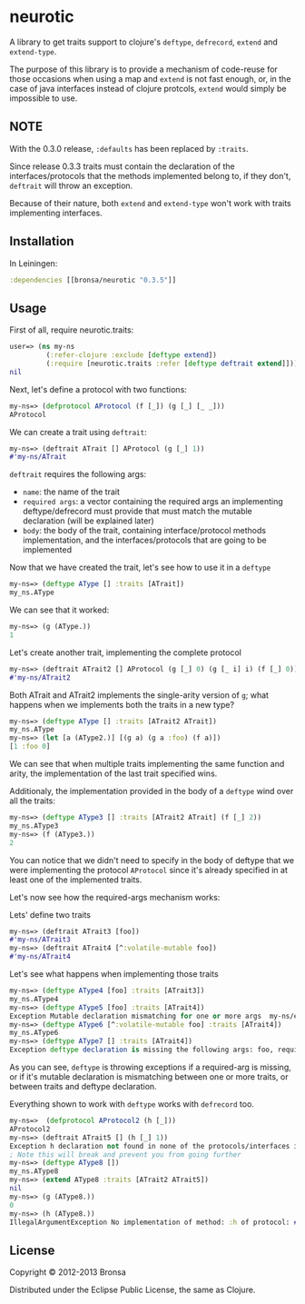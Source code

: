 # neurotic

A library to get traits support to clojure's `deftype`, `defrecord`, `extend` and `extend-type`.

The purpose of this library is to provide a mechanism of code-reuse for those occasions when using a map and `extend` is not fast enough, or, in the case of java interfaces instead of clojure protcols, `extend` would simply be impossible to use.

## NOTE

With the 0.3.0 release, `:defaults` has been replaced by `:traits`.

Since release 0.3.3 traits must contain the declaration of the interfaces/protocols that the methods implemented belong to, if they don't, `deftrait` will throw an exception.

Because of their nature, both `extend` and `extend-type` won't work with traits implementing interfaces.

## Installation

In Leiningen:

```clojure
:dependencies [[bronsa/neurotic "0.3.5"]]
```

## Usage

First of all, require neurotic.traits:

```clojure
user=> (ns my-ns
         (:refer-clojure :exclude [deftype extend])
         (:require [neurotic.traits :refer [deftype deftrait extend]]))
nil
```
Next, let's define a protocol with two functions:
```clojure
my-ns=> (defprotocol AProtocol (f [_]) (g [_] [_ _]))
AProtocol
```
We can create a trait using `deftrait`:
```clojure
my-ns=> (deftrait ATrait [] AProtocol (g [_] 1))
#'my-ns/ATrait
```
`deftrait` requires the following args:
* `name`: the name of the trait
* `required args`: a vector containing the required args an implementing deftype/defrecord must provide that must match the mutable declaration (will be explained later)
* `body`: the body of the trait, containing interface/protocol methods implementation, and the interfaces/protocols that are going to be implemented

Now that we have created the trait, let's see how to use it in a `deftype`
```clojure
my-ns=> (deftype AType [] :traits [ATrait])
my_ns.AType
```

We can see that it worked:
```clojure
my-ns=> (g (AType.))
1
```

Let's create another trait, implementing the complete protocol

```clojure
my-ns=> (deftrait ATrait2 [] AProtocol (g [_] 0) (g [_ i] i) (f [_] 0))
#'my-ns/ATrait2
```

Both ATrait and ATrait2 implements the single-arity version of `g`; what happens when we implements both the traits in a new type?

```clojure
my-ns=> (deftype AType [] :traits [ATrait2 ATrait])
my_ns.AType
my-ns=> (let [a (AType2.)] [(g a) (g a :foo) (f a)])
[1 :foo 0]
```

We can see that when multiple traits implementing the same function and arity, the implementation of the last trait specified wins.

Additionaly, the implementation provided in the body of a `deftype` wind over all the traits:
```clojure
my-ns=> (deftype AType3 [] :traits [ATrait2 ATrait] (f [_] 2))
my_ns.AType3
my-ns=> (f (AType3.))
2
```
You can notice that we didn't need to specify in the body of deftype that we were implementing the protocol `AProtocol` since it's already specified in at least one of the implemented traits.

Let's now see how the required-args mechanism works:

Lets' define two traits
```clojure
my-ns=> (deftrait ATrait3 [foo])
#'my-ns/ATrait3
my-ns=> (deftrait ATrait4 [^:volatile-mutable foo])
#'my-ns/ATrait4
```

Let's see what happens when implementing those traits
```clojure
my-ns=> (deftype AType4 [foo] :traits [ATrait3])
my_ns.AType4
my-ns=> (deftype AType5 [foo] :traits [ATrait4])
Exception Mutable declaration mismatching for one or more args  my-ns/eval960 (NO_SOURCE_FILE:1)
my-ns=> (deftype AType6 [^:volatile-mutable foo] :traits [ATrait4])
my_ns.AType6
my-ns=> (deftype AType7 [] :traits [ATrait4])
Exception deftype declaration is missing the following args: foo, required by one or more implementing traits  my-ns/eval967 (NO_SOURCE_FILE:1)
```

As you can see, `deftype` is throwing exceptions if a required-arg is missing, or if it's mutable declaration is mismatching between one or more traits, or between traits and deftype declaration.

Everything shown to work with `deftype` works with `defrecord` too.

```clojure
my-ns=>  (defprotocol AProtocol2 (h [_]))
AProtocol2
my-ns=> (deftrait ATrait5 [] (h [_] 1))
Exception h declaration not found in none of the protocols/interfaces implemeted by trait ATrait5  neurotic.traits/deftrait (traits.clj:62)
; Note this will break and prevent you from going further
my-ns=> (deftype AType8 [])
my_ns.AType8
my-ns=> (extend AType8 :traits [ATrait2 ATrait5])
nil
my-ns=> (g (AType8.))
0
my-ns=> (h (AType8.))
IllegalArgumentException No implementation of method: :h of protocol: #'my-ns/AProtocol2 found for class: my_ns.AType8  clojure.core/-cache-protocol-fn (core_deftype.clj:527)
```

## License

Copyright © 2012-2013 Bronsa

Distributed under the Eclipse Public License, the same as Clojure.
